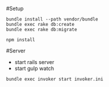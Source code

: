#Setup
```
bundle install --path vendor/bundle
bundle exec rake db:create
bundle exec rake db:migrate

npm install
```

#Server
* start rails server
* start gulp watch
```
bundle exec invoker start invoker.ini
```
